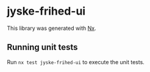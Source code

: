 # jyske-frihed-ui

This library was generated with [Nx](https://nx.dev).

## Running unit tests

Run `nx test jyske-frihed-ui` to execute the unit tests.
